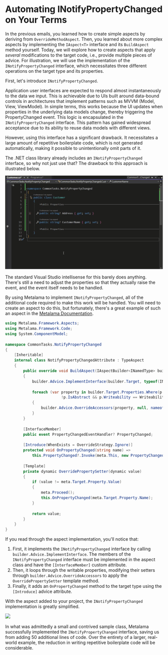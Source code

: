 # Automating INotifyPropertyChanged on Your Terms

In the previous emails, you learned how to create simple aspects by deriving from `OverrideMethodAspect`. Then, you learned about more complex aspects by implementing the `IAspect<T>` interface and its `BuildAspect` method yourself. Today, we will explore how to create aspects that apply _several_ modifications to the target code, i.e., provide multiple pieces of advice. For illustration, we will use the implementation of the `INotifyPropertyChanged` interface, which necessitates three different operations on the target type and its properties.

First, let's introduce `INotifyPropertyChanged`.

Application user interfaces are expected to respond almost instantaneously to the data we input. This is achievable due to UIs built around data-bound controls in architectures that implement patterns such as MVVM (Model, View, ViewModel). In simple terms, this works because the UI updates when properties in the underlying data models change, thereby triggering the PropertyChanged event. This logic is encapsulated in the `INotifyPropertyChanged` interface. This pattern has gained widespread acceptance due to its ability to reuse data models with different views.

However, using this interface has a significant drawback. It necessitates a large amount of repetitive boilerplate code, which is not generated automatically, making it possible to unintentionally omit parts of it.

The .NET class library already includes an `INotifyPropertyChanged` interface, so why not just use that? The drawback to this approach is illustrated below.

![](images/notifypropertychanged1.gif)

The standard Visual Studio intellisense for this barely does anything. There's still a need to adjust the properties so that they actually raise the event, and the event itself needs to be handled.

By using Metalama to implement `INotifyPropertyChanged`, all of the additional code required to make this work will be handled. You will need to create an aspect to do this, but fortunately, there's a great example of such an aspect in the [Metalama Documentation](https://doc.postsharp.net/metalama/examples/notifypropertychanged).

```c#
using Metalama.Framework.Aspects;
using Metalama.Framework.Code;
using System.ComponentModel;

namespace CommonTasks.NotifyPropertyChanged
{
    [Inheritable]
    internal class NotifyPropertyChangedAttribute : TypeAspect
    {
        public override void BuildAspect(IAspectBuilder<INamedType> builder)
        {
            builder.Advice.ImplementInterface(builder.Target, typeof(INotifyPropertyChanged), OverrideStrategy.Ignore);

            foreach (var property in builder.Target.Properties.Where(p =>
                         !p.IsAbstract && p.Writeability == Writeability.All))
            {
                builder.Advice.OverrideAccessors(property, null, nameof(this.OverridePropertySetter));
            }
        }

        [InterfaceMember]
        public event PropertyChangedEventHandler? PropertyChanged;

        [Introduce(WhenExists = OverrideStrategy.Ignore)]
        protected void OnPropertyChanged(string name) =>
            this.PropertyChanged?.Invoke(meta.This, new PropertyChangedEventArgs(name));

        [Template]
        private dynamic OverridePropertySetter(dynamic value)
        {
            if (value != meta.Target.Property.Value)
            {
                meta.Proceed();
                this.OnPropertyChanged(meta.Target.Property.Name);
            }

            return value;
        }
    }
}
```

If you read through the aspect implementation, you'll notice that:

1. First, it implements the `INotifyPropertyChanged` interface by calling `builder.Advice.ImplementInterface`. The members of the `INotifyPropertyChanged` interface must be implemented in the aspect class and have the `[InterfaceMember]` custom attribute.
2. Then, it loops through the writable properties, modifying their setters through `builder.Advice.OverrideAccessors` to apply the `OverridePropertySetter` template method.
3. Finally, it adds an `OnPropertyChanged` method to the target type using the `[Introduce]` advice attribute.

With the aspect added to your project, the `INotifyPropertyChanged` implementation is greatly simplified.

![](images/notifypropertychanged2.gif)

In what was admittedly a small and contrived sample class, Metalama successfully implemented the `INotifyPropertyChanged` interface, saving us from adding 50 additional lines of code. Over the entirety of a larger, real-world example, the reduction in writing repetitive boilerplate code will be considerable.
